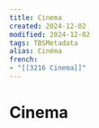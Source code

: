 ```yaml
---
title: Cinema
created: 2024-12-02
modified: 2024-12-02
tags: TBSMetadata
alias: Cinéma
french:
- "[[3216 Cinema]]"
---
```

# Cinema

